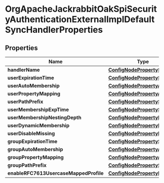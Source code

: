 

# OrgApacheJackrabbitOakSpiSecurityAuthenticationExternalImplDefaultSyncHandlerProperties

## Properties

Name | Type | Description | Notes
------------ | ------------- | ------------- | -------------
**handlerName** | [**ConfigNodePropertyString**](ConfigNodePropertyString.md) |  |  [optional]
**userExpirationTime** | [**ConfigNodePropertyString**](ConfigNodePropertyString.md) |  |  [optional]
**userAutoMembership** | [**ConfigNodePropertyArray**](ConfigNodePropertyArray.md) |  |  [optional]
**userPropertyMapping** | [**ConfigNodePropertyArray**](ConfigNodePropertyArray.md) |  |  [optional]
**userPathPrefix** | [**ConfigNodePropertyString**](ConfigNodePropertyString.md) |  |  [optional]
**userMembershipExpTime** | [**ConfigNodePropertyString**](ConfigNodePropertyString.md) |  |  [optional]
**userMembershipNestingDepth** | [**ConfigNodePropertyInteger**](ConfigNodePropertyInteger.md) |  |  [optional]
**userDynamicMembership** | [**ConfigNodePropertyBoolean**](ConfigNodePropertyBoolean.md) |  |  [optional]
**userDisableMissing** | [**ConfigNodePropertyBoolean**](ConfigNodePropertyBoolean.md) |  |  [optional]
**groupExpirationTime** | [**ConfigNodePropertyString**](ConfigNodePropertyString.md) |  |  [optional]
**groupAutoMembership** | [**ConfigNodePropertyArray**](ConfigNodePropertyArray.md) |  |  [optional]
**groupPropertyMapping** | [**ConfigNodePropertyArray**](ConfigNodePropertyArray.md) |  |  [optional]
**groupPathPrefix** | [**ConfigNodePropertyString**](ConfigNodePropertyString.md) |  |  [optional]
**enableRFC7613UsercaseMappedProfile** | [**ConfigNodePropertyBoolean**](ConfigNodePropertyBoolean.md) |  |  [optional]



